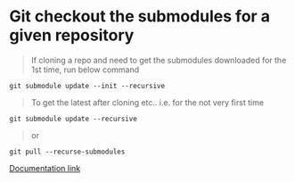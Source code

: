 # Git checkout the submodules for a given repository

> If cloning a repo and need to get the submodules downloaded for the 1st time, run below command
```Shell
git submodule update --init --recursive
```

> To get the latest after cloning etc.. i.e. for the not very first time
```Shell
git submodule update --recursive
```
> or
```Shell
git pull --recurse-submodules
```

[Documentation link](https://mirrors.edge.kernel.org/pub/software/scm/git/docs/git-submodule.html)
